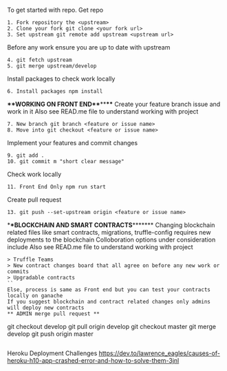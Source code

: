 To get started with repo.
Get repo

```
1. Fork repository the <upstream>
2. Clone your fork git clone <your fork url>
3. Set upstream git remote add upstream <upstream url>
```

Before any work ensure you are up to date with upstream

```
4. git fetch upstream
5. git merge upstream/develop
```

Install packages to check work locally

```
6. Install packages npm install
```

**\*\***WORKING ON FRONT END**\*\***\*\***\*\***
Create your feature branch issue and work in it
Also see READ.me file to understand working with project

```
7. New branch git branch <feature or issue name>
8. Move into git checkout <feature or issue name>
```

Implement your features and commit changes

```
9. git add .
10. git commit m "short clear message"
```

Check work locally

```
11. Front End Only npm run start
```

Create pull request

```
13. git push --set-upstream origin <feature or issue name>
```

\***\*BLOCKCHAIN AND SMART CONTRACTS**\*\*\*\*\*\*\*
Changing blockchain related files like smart contracts, migrations, truffle-config requires new deployments to the blockchain
Colloboration options under consideration include
Also see READ.me file to understand working with project

```
> Truffle Teams
> New contract changes board that all agree on before any new work or commits
> Upgradable contracts
``
Else, process is same as Front end but you can test your contracts locally on ganache
If you suggest blockchain and contract related changes only admins will deploy new contracts
** ADMIN merge pull request **
```

git checkout develop
git pull origin develop
git checkout master
git merge develop
git push origin master

```

```

Heroku Deployment Challenges
https://dev.to/lawrence_eagles/causes-of-heroku-h10-app-crashed-error-and-how-to-solve-them-3jnl
